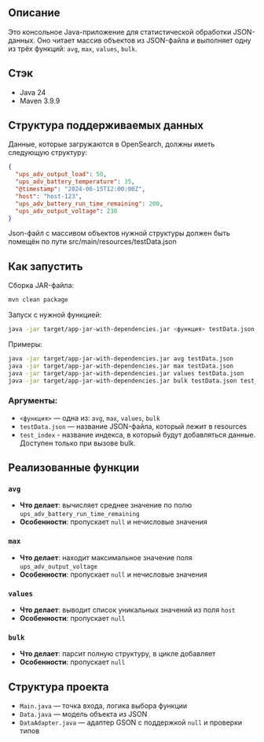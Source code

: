 ## Описание

Это консольное Java-приложение для статистической обработки JSON-данных. Оно читает массив объектов из JSON-файла и выполняет одну из трёх функций: `avg`, `max`, `values`, `bulk`.

## Стэк

- Java 24
- Maven 3.9.9

## Структура поддерживаемых данных

Данные, которые загружаются в OpenSearch, должны иметь следующую структуру:

```json
{
  "ups_adv_output_load": 50,
  "ups_adv_battery_temperature": 35,
  "@timestamp": "2024-06-15T12:00:00Z",
  "host": "host-123",
  "ups_adv_battery_run_time_remaining": 200,
  "ups_adv_output_voltage": 230
}
```
Json-файл с массивом объектов нужной структуры должен быть помещён по пути src/main/resources/testData.json

## Как запустить

Сборка JAR-файла:

```bash
mvn clean package
````

Запуск с нужной функцией:

```bash
java -jar target/app-jar-with-dependencies.jar <функция> testData.json
```

Примеры:

```bash
java -jar target/app-jar-with-dependencies.jar avg testData.json
java -jar target/app-jar-with-dependencies.jar max testData.json
java -jar target/app-jar-with-dependencies.jar values testData.json
java -jar target/app-jar-with-dependencies.jar bulk testData.json test_index
```

### Аргументы:

* `<функция>` — одна из: `avg`, `max`, `values`, `bulk`
* `testData.json` — название JSON-файла, который лежит в resources
* `test_index` - название индекса, в который будут добавляться данные. Доступен только при вызове bulk.

## Реализованные функции

### `avg`

* **Что делает**: вычисляет среднее значение по полю `ups_adv_battery_run_time_remaining`
* **Особенности**: пропускает `null` и нечисловые значения

### `max`

* **Что делает**: находит максимальное значение поля `ups_adv_output_voltage`
* **Особенности**: пропускает `null` и нечисловые значения

### `values`

* **Что делает**: выводит список уникальных значений из поля `host`
* **Особенности**: пропускает `null`

### `bulk`

* **Что делает**: парсит полную структуру, в цикле добавляет 
* **Особенности**: пропускает `null`

## Структура проекта

* `Main.java` — точка входа, логика выбора функции
* `Data.java` — модель объекта из JSON
* `DataAdapter.java` — адаптер GSON с поддержкой `null` и проверки типов

